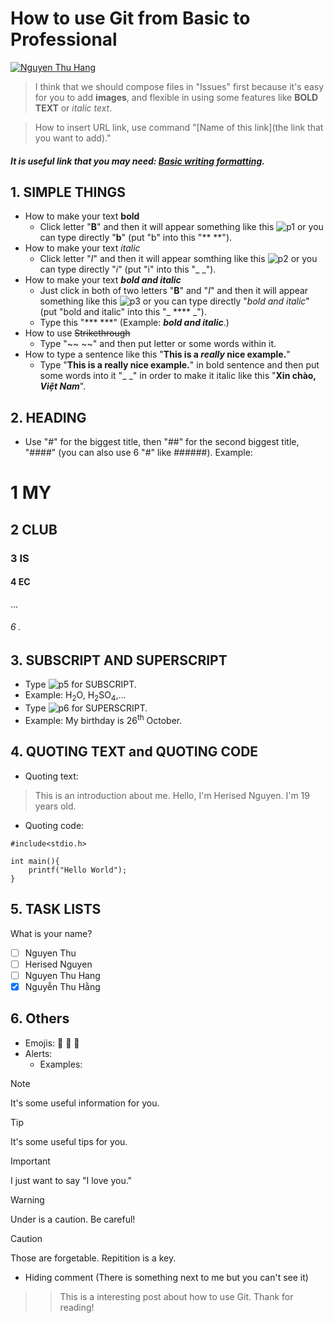 
# How to use Git from Basic to Professional

[![Nguyen Thu Hang](https://img.shields.io/badge/NGUYEN_THU_HANG-2da815)](https://github.com/nguyenthuhang261/nguyenthuhang261/blob/main/Xin%20chao.md)

> I think that we should compose files in "Issues" first because it's easy for you to add **images**, and flexible in using some features like **BOLD TEXT** or _italic text_.

> How to insert URL link, use command "[Name of this link](the link that you want to add)."

##### It is useful link that you may need: [Basic writing formatting](https://docs.github.com/en/get-started/writing-on-github/getting-started-with-writing-and-formatting-on-github/basic-writing-and-formatting-syntax).

## 1. SIMPLE THINGS
- How to make your text **bold**
    - Click letter "**B**" and then it will appear something like this ![p1](https://github.com/user-attachments/assets/f32cb022-ef53-4f89-b5a9-6f1c8b1cb3a1) or you can type directly "**b**" (put "b" into this "** **").
- How to make your text _italic_
    - Click letter "_I_" and then it will appear somthing like this ![p2](https://github.com/user-attachments/assets/c0355109-878a-45d9-b54a-95e9881688a4) or you can type directly "_i_" (put "i" into this "_ _").
- How to make your text **_bold and italic_**
    - Just click in both of two letters "**B**" and "_I_" and then it will appear something like this ![p3](https://github.com/user-attachments/assets/4598382f-0815-4d78-927c-4270425a56fe) or you can type directly "_bold and italic_" (put "bold and italic" into this "_ **** _").
    - Type this "*** ***" (Example: ***bold and italic***.)
- How to use ~~Strikethrough~~
    - Type "~~ ~~" and then put letter or some words within it.
- How to type a sentence like this "**This is a _really_ nice example.**"
    - Type "**This is a really nice example.**" in bold sentence and then put some words into it "_ _" in order to make it italic like this "**Xin chào, _Việt Nam_**".

## 2. HEADING
- Use "#" for the biggest title, then "##" for the second biggest title, "####" (you can also use 6 "#" like ######).
Example:
# 1 MY
## 2 CLUB
### 3 IS 
#### 4 EC
...
###### 6 .

## 3. SUBSCRIPT AND SUPERSCRIPT
- Type ![p5](https://github.com/user-attachments/assets/3cb49f54-0517-4e47-b623-cdb0604aed39) for SUBSCRIPT.
- Example: H<sub>2</sub>O, H<sub>2</sub>SO<sub>4</sub>,...
- Type ![p6](https://github.com/user-attachments/assets/4397819e-5a92-4247-bcca-ae49376a429f) for SUPERSCRIPT.
- Example: My birthday is 26<sup>th</sup> October.

## 4. QUOTING TEXT and QUOTING CODE
- Quoting text:
> This is an introduction about me. Hello, I'm Herised Nguyen. I'm 19 years old.

- Quoting code:

```
#include<stdio.h>

int main(){
    printf("Hello World");
}
```
## 5. TASK LISTS
What is your name? 
- [ ] Nguyen Thu
- [ ] Herised Nguyen
- [ ] Nguyen Thu Hang
- [x] Nguyễn Thu Hằng

## 6. Others 
- Emojis: :1st_place_medal: :100: :goat:
- Alerts:
  - Examples:
> [!NOTE]
> It's some useful information for you.

> [!TIP]
> It's some useful tips for you.

> [!IMPORTANT]
> I just want to say "I love you."

> [!WARNING]
> Under is a caution. Be careful!

> [!CAUTION]
> Those are forgetable. Repitition is a key.

- Hiding comment (There is something next to me but you can't see it) <!-- He, I'm hidden -->

>> This  is a interesting post about how to use Git. Thank for reading!










